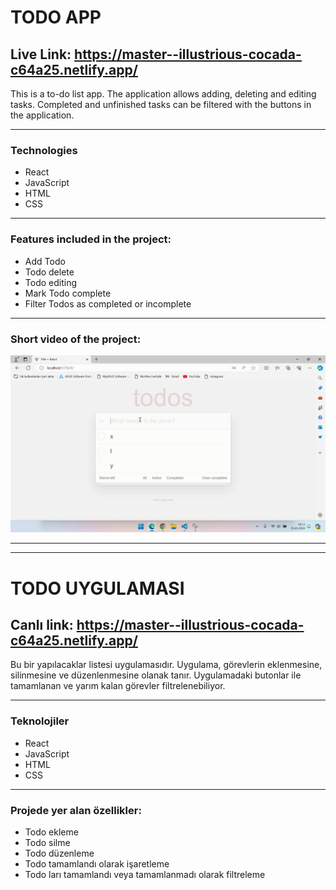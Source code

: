 # TODO APP
## Live Link: https://master--illustrious-cocada-c64a25.netlify.app/

This is a to-do list app. The application allows adding, deleting and editing tasks. Completed and unfinished tasks can be filtered with the buttons in the application.

---
### Technologies
- React
- JavaScript
- HTML
- CSS
---
### Features included in the project:
- Add Todo
- Todo delete
- Todo editing
- Mark Todo complete
- Filter Todos as completed or incomplete
---
### Short video of the project:
![Project Video](./public/todos.gif)

---
---

# TODO UYGULAMASI
## Canlı link: https://master--illustrious-cocada-c64a25.netlify.app/

Bu bir yapılacaklar listesi uygulamasıdır. Uygulama, görevlerin eklenmesine, silinmesine ve düzenlenmesine olanak tanır. Uygulamadaki butonlar ile tamamlanan ve yarım kalan görevler filtrelenebiliyor.

---
### Teknolojiler
- React
- JavaScript
- HTML
- CSS
---
### Projede yer alan özellikler:
- Todo ekleme
- Todo silme
- Todo düzenleme
- Todo tamamlandı olarak işaretleme
- Todo ları tamamlandı veya tamamlanmadı olarak filtreleme

